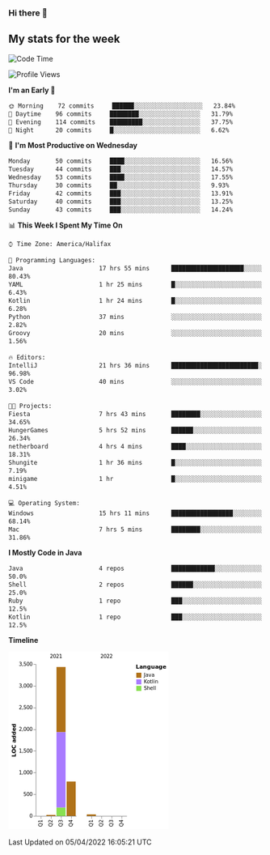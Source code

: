 ### Hi there 👋

## My stats for the week
<!--START_SECTION:waka-->
![Code Time](http://img.shields.io/badge/Code%20Time-156%20hrs%2022%20mins-blue)

![Profile Views](http://img.shields.io/badge/Profile%20Views-0-blue)

**I'm an Early 🐤** 

```text
🌞 Morning    72 commits     ██████░░░░░░░░░░░░░░░░░░░   23.84% 
🌆 Daytime    96 commits     ████████░░░░░░░░░░░░░░░░░   31.79% 
🌃 Evening    114 commits    █████████░░░░░░░░░░░░░░░░   37.75% 
🌙 Night      20 commits     █░░░░░░░░░░░░░░░░░░░░░░░░   6.62%

```
📅 **I'm Most Productive on Wednesday** 

```text
Monday       50 commits     ████░░░░░░░░░░░░░░░░░░░░░   16.56% 
Tuesday      44 commits     ███░░░░░░░░░░░░░░░░░░░░░░   14.57% 
Wednesday    53 commits     ████░░░░░░░░░░░░░░░░░░░░░   17.55% 
Thursday     30 commits     ██░░░░░░░░░░░░░░░░░░░░░░░   9.93% 
Friday       42 commits     ███░░░░░░░░░░░░░░░░░░░░░░   13.91% 
Saturday     40 commits     ███░░░░░░░░░░░░░░░░░░░░░░   13.25% 
Sunday       43 commits     ███░░░░░░░░░░░░░░░░░░░░░░   14.24%

```


📊 **This Week I Spent My Time On** 

```text
⌚︎ Time Zone: America/Halifax

💬 Programming Languages: 
Java                     17 hrs 55 mins      ████████████████████░░░░░   80.43% 
YAML                     1 hr 25 mins        █░░░░░░░░░░░░░░░░░░░░░░░░   6.43% 
Kotlin                   1 hr 24 mins        █░░░░░░░░░░░░░░░░░░░░░░░░   6.28% 
Python                   37 mins             ░░░░░░░░░░░░░░░░░░░░░░░░░   2.82% 
Groovy                   20 mins             ░░░░░░░░░░░░░░░░░░░░░░░░░   1.56%

🔥 Editors: 
IntelliJ                 21 hrs 36 mins      ████████████████████████░   96.98% 
VS Code                  40 mins             ░░░░░░░░░░░░░░░░░░░░░░░░░   3.02%

🐱‍💻 Projects: 
Fiesta                   7 hrs 43 mins       ████████░░░░░░░░░░░░░░░░░   34.65% 
HungerGames              5 hrs 52 mins       ██████░░░░░░░░░░░░░░░░░░░   26.34% 
netherboard              4 hrs 4 mins        ████░░░░░░░░░░░░░░░░░░░░░   18.31% 
Shungite                 1 hr 36 mins        █░░░░░░░░░░░░░░░░░░░░░░░░   7.19% 
minigame                 1 hr                █░░░░░░░░░░░░░░░░░░░░░░░░   4.51%

💻 Operating System: 
Windows                  15 hrs 11 mins      █████████████████░░░░░░░░   68.14% 
Mac                      7 hrs 5 mins        ████████░░░░░░░░░░░░░░░░░   31.86%

```

**I Mostly Code in Java** 

```text
Java                     4 repos             ████████████░░░░░░░░░░░░░   50.0% 
Shell                    2 repos             ██████░░░░░░░░░░░░░░░░░░░   25.0% 
Ruby                     1 repo              ███░░░░░░░░░░░░░░░░░░░░░░   12.5% 
Kotlin                   1 repo              ███░░░░░░░░░░░░░░░░░░░░░░   12.5%

```


**Timeline**

![Chart not found](https://raw.githubusercontent.com/lyndseyy/lyndseyy/main/charts/bar_graph.png) 


 Last Updated on 05/04/2022 16:05:21 UTC
<!--END_SECTION:waka-->